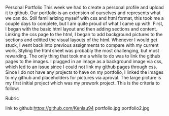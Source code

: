 Personal Portfolio
This week we had to create a personal profile and upload it to github. Our portfolio is an extension of ourselves and represents what we can do. Still familiarizing myself with css and html format, this took me a couple days to complete, but I am quite proud of what I came up with. First, I began with the basic html layout and then adding sections and content. Linking the css page to the html, I began to add background pictures to the sections and editted the visual layouts of the html. Whenever I would get stuck, I went back into previous assignments to compare with my current work. Styling the html sheet was probably the most challenging, but most rewarding. The only thing that took me a while to do was to link the github pages to the images. I plugged in an image as a background image via css, which led to an issue since I could not link my github pages through css. Since I do not have any projects to have on my portfolio, I linked the images to my github and placeholders for pictures via aproval. The large picture is my first initial project which was my prework project. This is the criteria to follow:

<!--GIVEN I need to sample a potential employee's previous work
WHEN I load their portfolio
THEN I am presented with the developer's name, a recent photo or avatar, and links to sections about them, their work, and how to contact them
WHEN I click one of the links in the navigation
THEN the UI scrolls to the corresponding section
WHEN I click on the link to the section about their work
THEN the UI scrolls to a section with titled images of the developer's applications
WHEN I am presented with the developer's first application
THEN that application's image should be larger in size than the others
WHEN I click on the images of the applications
THEN I am taken to that deployed application
WHEN I resize the page or view the site on various screens and devices
THEN I am presented with a responsive layout that adapts to my viewport>-->

Rubric

<!--Technical Acceptance Criteria: 40%
Satisfies all of the preceding acceptance criteria.

Deployment: 32%
Application deployed at live URL.

Application loads with no errors.

Application GitHub URL submitted.

GitHub repository contains application code.

Application Quality: 15%
Application resembles the mock-up functionality provided in the Challenge instructions.

Repository Quality: 13%
Repository has a unique name.

Repository follows best practices for file structure and naming conventions.

Repository follows best practices for class/id naming conventions, indentation, quality comments, etc.

Repository contains multiple descriptive commit messages.

Repository contains a quality readme with description, screenshot, link to deployed application.-->

link to github:https://github.com/Kenlau94
portfolio.jpg
portfolio2.jpg
